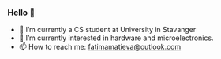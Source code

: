 ### Hello 👋

- 🔭 I’m currently a CS student at University in Stavanger
- 🌱 I’m currently interested in hardware and microelectronics.
- 📫 How to reach me: fatimamatieva@outlook.com
 

